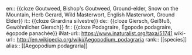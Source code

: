 en:: {{cloze Goutweed, Bishop's Goutweed, Ground-elder, Snow on the Mountain, Herb Gerard, Wild Masterwort, English Masterwort, Ground Elder}}
it:: {{cloze Girardina silvestre}}
de:: {{cloze Giersch, Geißfuß, Gewöhnlicher Giersch}}
fr:: {{cloze Podagraire, Égopode podagraire, égopode panachée}}
iNat-url:: https://www.inaturalist.org/taxa/51741
wiki-url:: http://en.wikipedia.org/wiki/Aegopodium_podagraria
rank:: [[species]]
alias:: [[Aegopodium podagraria]]